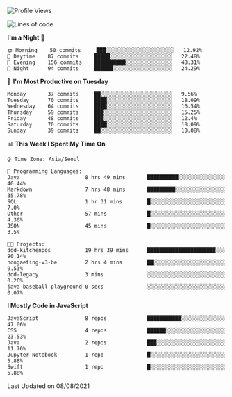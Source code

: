 <!--START_SECTION:waka-->
![Profile Views](http://img.shields.io/badge/Profile%20Views-0-blue)

![Lines of code](https://img.shields.io/badge/From%20Hello%20World%20I%27ve%20Written-92525%20lines%20of%20code-blue)

**I'm a Night 🦉** 

```text
🌞 Morning    50 commits     ███░░░░░░░░░░░░░░░░░░░░░░   12.92% 
🌆 Daytime    87 commits     █████░░░░░░░░░░░░░░░░░░░░   22.48% 
🌃 Evening    156 commits    ██████████░░░░░░░░░░░░░░░   40.31% 
🌙 Night      94 commits     ██████░░░░░░░░░░░░░░░░░░░   24.29%

```
📅 **I'm Most Productive on Tuesday** 

```text
Monday       37 commits     ██░░░░░░░░░░░░░░░░░░░░░░░   9.56% 
Tuesday      70 commits     ████░░░░░░░░░░░░░░░░░░░░░   18.09% 
Wednesday    64 commits     ████░░░░░░░░░░░░░░░░░░░░░   16.54% 
Thursday     59 commits     ███░░░░░░░░░░░░░░░░░░░░░░   15.25% 
Friday       48 commits     ███░░░░░░░░░░░░░░░░░░░░░░   12.4% 
Saturday     70 commits     ████░░░░░░░░░░░░░░░░░░░░░   18.09% 
Sunday       39 commits     ██░░░░░░░░░░░░░░░░░░░░░░░   10.08%

```


📊 **This Week I Spent My Time On** 

```text
⌚︎ Time Zone: Asia/Seoul

💬 Programming Languages: 
Java                     8 hrs 49 mins       ██████████░░░░░░░░░░░░░░░   40.44% 
Markdown                 7 hrs 48 mins       █████████░░░░░░░░░░░░░░░░   35.78% 
SQL                      1 hr 31 mins        █░░░░░░░░░░░░░░░░░░░░░░░░   7.0% 
Other                    57 mins             █░░░░░░░░░░░░░░░░░░░░░░░░   4.36% 
JSON                     45 mins             █░░░░░░░░░░░░░░░░░░░░░░░░   3.5%

🐱‍💻 Projects: 
ddd-kitchenpos           19 hrs 39 mins      ██████████████████████░░░   90.14% 
hongaeting-v3-be         2 hrs 4 mins        ██░░░░░░░░░░░░░░░░░░░░░░░   9.53% 
ddd-legacy               3 mins              ░░░░░░░░░░░░░░░░░░░░░░░░░   0.26% 
java-baseball-playground 0 secs              ░░░░░░░░░░░░░░░░░░░░░░░░░   0.07%

```

**I Mostly Code in JavaScript** 

```text
JavaScript               8 repos             ███████████░░░░░░░░░░░░░░   47.06% 
CSS                      4 repos             ██████░░░░░░░░░░░░░░░░░░░   23.53% 
Java                     2 repos             ███░░░░░░░░░░░░░░░░░░░░░░   11.76% 
Jupyter Notebook         1 repo              █░░░░░░░░░░░░░░░░░░░░░░░░   5.88% 
Swift                    1 repo              █░░░░░░░░░░░░░░░░░░░░░░░░   5.88%

```



 Last Updated on 08/08/2021
<!--END_SECTION:waka-->
